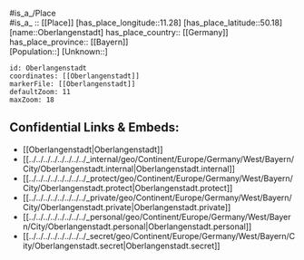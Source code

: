 ﻿---
location: [50.18,11.28] 
mapzoom: [7,12] 
mapmarker: city 
type: City
tags:
- geo/City


SpocWebEntityId: 33037
isDeleted: false
confidential: public

---
#is_a_/Place  
#is_a_ :: [[Place]] 
[has_place_longitude::11.28] 
[has_place_latitude::50.18] 
[name::Oberlangenstadt] 
has_place_country:: [[Germany]]  
has_place_province:: [[Bayern]]  
[Population::] 
[Unknown::] 


```leaflet
id: Oberlangenstadt
coordinates: [[Oberlangenstadt]] 
markerFile: [[Oberlangenstadt]] 
defaultZoom: 11 
maxZoom: 18
```


## Confidential Links & Embeds: 
- [[Oberlangenstadt|Oberlangenstadt]]  
- [[../../../../../../../../_internal/geo/Continent/Europe/Germany/West/Bayern/City/Oberlangenstadt.internal|Oberlangenstadt.internal]] 
- [[../../../../../../../../_protect/geo/Continent/Europe/Germany/West/Bayern/City/Oberlangenstadt.protect|Oberlangenstadt.protect]] 
- [[../../../../../../../../_private/geo/Continent/Europe/Germany/West/Bayern/City/Oberlangenstadt.private|Oberlangenstadt.private]] 
- [[../../../../../../../../_personal/geo/Continent/Europe/Germany/West/Bayern/City/Oberlangenstadt.personal|Oberlangenstadt.personal]] 
- [[../../../../../../../../_secret/geo/Continent/Europe/Germany/West/Bayern/City/Oberlangenstadt.secret|Oberlangenstadt.secret]] 
